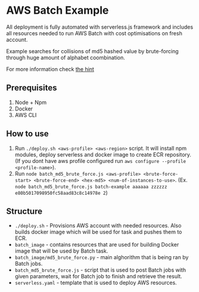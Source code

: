 # AWS Batch Example #

All deployment is fully automated with serverless.js framework and includes all resources needed to run AWS Batch with cost optimisations on fresh account.

Example searches for collisions of md5 hashed value by brute-forcing through huge amount of alphabet coombination. 

For more information check [the hint](https://hinty.io/devforth/aws-batch-use-cloud-power-for-batch-processing-simple-example/)

## Prerequisites ##
1. Node + Npm
2. Docker
3. AWS CLI

## How to use ##
1. Run `./deploy.sh <aws-profile> <aws-region>` script. It will install npm modules, deploy serverless and docker image to create ECR repository. (If you dont have aws profile configured run `aws configure --profile <profile-name>`).
2. Run `node batch_md5_brute_force.js <aws-profile> <brute-force-start> <brute-force-end> <hex-md5> <num-of-instances-to-use>`. (Ex. `node batch_md5_brute_force.js batch-example aaaaaa zzzzzz e80b5017098950fc58aad83c8c14978e 2`)

## Structure ##
- `./deploy.sh` - Provisions AWS account with needed resources. Also builds docker image which will be used for task and pushes them to ECR.
- `batch_image` - contains resources that are used for building Docker image that will be used by Batch task.
- `batch_image/md5_brute_force.py` - main alghorithm that is being ran by Batch jobs.
- `batch_md5_brute_force.js` - script that is used to post Batch jobs with given parameters, wait for Batch job to finish and retrieve the result.
- `serverless.yaml` - template that is used to deploy AWS resources.

